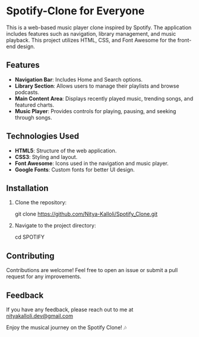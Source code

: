 # Spotify-Clone for Everyone

This is a web-based music player clone  inspired by Spotify. The application includes features such as navigation, library management, and music playback. This project utilizes HTML, CSS, and Font Awesome for the front-end design.

## Features

- **Navigation Bar**: Includes Home and Search options.
- **Library Section**: Allows users to manage their playlists and browse podcasts.
- **Main Content Area**: Displays recently played music, trending songs, and featured charts.
- **Music Player**: Provides controls for playing, pausing, and seeking through songs.

## Technologies Used

- **HTML5**: Structure of the web application.
- **CSS3**: Styling and layout.
- **Font Awesome**: Icons used in the navigation and music player.
- **Google Fonts**: Custom fonts for better UI design.

## Installation

1. Clone the repository:
  
   git clone https://github.com/Nitya-Kalloli/Spotify_Clone.git

2. Navigate to the project directory:

   cd SPOTIFY



## Contributing
Contributions are welcome! Feel free to open an issue or submit a pull request for any improvements.

## Feedback
If you have any feedback, please reach out to me at nityakalloli.dev@gmail.com

Enjoy the musical journey on the Spotify Clone! 🎶


